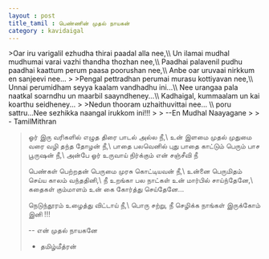 ```yaml
---
layout : post
title_tamil : பெண்ணின் முதல் நாயகன் 
category : kavidaigal
---
```


<div id="english-poem">
>Oar iru varigalil ezhudha thirai paadal alla nee,\\
Un ilamai mudhal mudhumai varai vazhi thandha thozhan nee,\\
Paadhai palavenil pudhu paadhai kaattum perum paasa poorushan nee,\\
Anbe oar uruvaai nirkkum en sanjeevi nee…
>
>Pengal pettradhan perumai murasu kottiyavan nee,\\
Unnai perumidham seyya kaalam vandhadhu ini...\\
Nee urangaa pala naatkal soarndhu un maarbil saayndheney...\\
Kadhaigal, kummaalam un kai koarthu seidheney...
>
>Nedun thooram uzhaithuvittai nee... \\
poru sattru...Nee sezhikka naangal irukkom ini!!!
>
> --En Mudhal Naayagane
>
> - TamilMithran

</div>
<div id="tamil-poem">

>ஓர் இரு வரிகளில் எழுத திரை பாடல் அல்ல நீ,\\
உன் இளமை முதல் முதுமை வரை வழி தந்த தோழன் நீ,\\
பாதை பலவெனில் புது பாதை காட்டும் பெரும் பாச பூருஷன் நீ,\\
அன்பே ஓர் உருவாய் நிர்க்கும் என் சஞ்சீவி நீ
>
>பெண்கள் பெற்றதன் பெருமை முரசு கொட்டியவன் நீ,\\
உன்னை பெருமிதம் செய்ய காலம் வந்ததினி,\\
நீ உறங்கா பல நாட்கள் உன் மார்பில் சாய்ந்தேனே,\\
கதைகள் கும்மாளம் உன் கை கோர்த்து செய்தேனே...
>
>நெடுந்தூரம் உழைத்து விட்டாய் நீ,\\
பொரு சற்று, நீ செழிக்க நாங்கள் இருக்கோம் இனி !!!
>
> -- என் முதல் நாயகனே
>
> -	தமிழ்மீத்ரன்

</div>